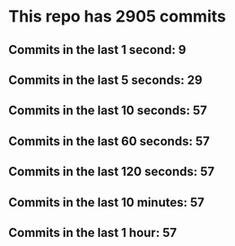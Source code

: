 # This repo has 2905 commits

## Commits in the last 1 second: 9
## Commits in the last 5 seconds: 29
## Commits in the last 10 seconds: 57
## Commits in the last 60 seconds: 57
## Commits in the last 120 seconds: 57
## Commits in the last 10 minutes: 57
## Commits in the last 1 hour: 57
